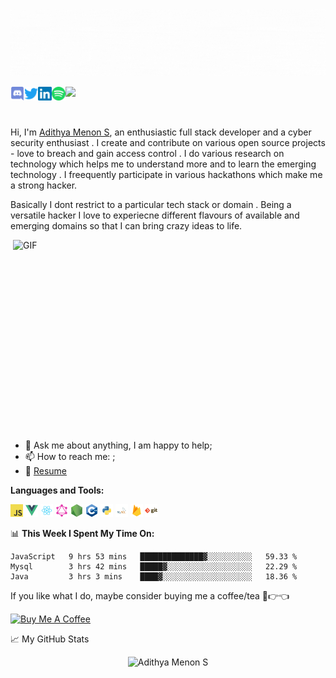 ### 
![Adithya Menon](https://github.com/Adithya-adi-Menon/Hosting/blob/main/Adithya%20Menon.gif?raw=true)

<a href="https://discord.gg/g5vtbxBn">
  <img align="left" alt="Adithya's Discord" width="22px" src="https://github.com/Adithya-adi-Menon/Hosting/blob/master/assets/discord.svg" />
</a>
<a href="https://twitter.com/">
  <img align="left" alt="Adithya Menon S | Twitter" width="22px" src="https://github.com/Adithya-adi-Menon/Hosting/blob/master/assets/twitter.svg" />
</a>
<a href="https://www.linkedin.com/in//">
  <img align="left" alt="Adithya Menon S" width="22px" src="https://github.com/Adithya-adi-Menon/Hosting/blob/master/assets/linkedin.svg" />
</a>
<a href="https://open.spotify.com/user/e90fe4zsndbm6xoe2t7t8kogf?si=WaLKpwvWTle0btle2qPb6g">
  <img align="left" alt="Adithya Spotify" width="22px" src="https://github.com/Adithya-adi-Menon/Hosting/blob/master/assets/spotify.svg" />
</a>

![](https://visitor-badge.glitch.me/badge?page_id=adithya-adi-menon.adithya-adi-menon)

<br />

Hi, I'm [Adithya Menon S](https://adithyamenon.tech/), an enthusiastic full stack developer  and a cyber security enthusiast . I create and contribute on various open source projects - love to breach and gain access control   . I do various research on technology which helps me to understand more and to learn the emerging technology . I freequently participate in various hackathons which make me a strong hacker.

Basically I dont restrict to a particular tech stack or domain . Being a versatile hacker I love to experiecne different flavours of available and emerging domains so that I can bring crazy ideas to life. 

  <img align="right" alt="GIF" src="https://github.com/abhisheknaiidu/abhisheknaiidu/blob/master/code.gif?raw=true" width="500" height="320" />
  
- 💬 Ask me about anything, I am happy to help;
- 📫 How to reach me: []();
- 📝 [Resume]()


**Languages and Tools:**  

<code><img height="20" src="https://raw.githubusercontent.com/github/explore/80688e429a7d4ef2fca1e82350fe8e3517d3494d/topics/javascript/javascript.png"></code>
<code><img height="20" src="https://raw.githubusercontent.com/github/explore/80688e429a7d4ef2fca1e82350fe8e3517d3494d/topics/vue/vue.png"></code>
<code><img height="20" src="https://raw.githubusercontent.com/github/explore/80688e429a7d4ef2fca1e82350fe8e3517d3494d/topics/react/react.png"></code>
<code><img height="20" src="https://raw.githubusercontent.com/github/explore/5c058a388828bb5fde0bcafd4bc867b5bb3f26f3/topics/graphql/graphql.png"></code>
<code><img height="20" src="https://raw.githubusercontent.com/github/explore/80688e429a7d4ef2fca1e82350fe8e3517d3494d/topics/nodejs/nodejs.png"></code>
<code><img height="20" src="https://raw.githubusercontent.com/github/explore/80688e429a7d4ef2fca1e82350fe8e3517d3494d/topics/cpp/cpp.png"></code>
<code><img height="20" src="https://raw.githubusercontent.com/github/explore/80688e429a7d4ef2fca1e82350fe8e3517d3494d/topics/python/python.png"></code>
<code><img height="20" src="https://raw.githubusercontent.com/github/explore/80688e429a7d4ef2fca1e82350fe8e3517d3494d/topics/mysql/mysql.png"></code>
<code><img height="20" src="https://raw.githubusercontent.com/github/explore/80688e429a7d4ef2fca1e82350fe8e3517d3494d/topics/firebase/firebase.png"></code>
<code><img height="20" src="https://raw.githubusercontent.com/github/explore/80688e429a7d4ef2fca1e82350fe8e3517d3494d/topics/git/git.png"></code>

📊 **This Week I Spent My Time On:**
<!--START_SECTION:waka-->
```text
JavaScript   9 hrs 53 mins   ██████████████▓░░░░░░░░░░   59.33 % 
Mysql        3 hrs 42 mins   █████▓░░░░░░░░░░░░░░░░░░░   22.29 % 
Java         3 hrs 3 mins    ████▓░░░░░░░░░░░░░░░░░░░░   18.36 % 
```
<!--END_SECTION:waka-->

If you like what I do, maybe consider buying me a coffee/tea 🥺👉👈

<a href="https://www.buymeacoffee.com/adithyamenon" target="_blank"><img src="https://cdn.buymeacoffee.com/buttons/v2/default-red.png" alt="Buy Me A Coffee" width="150" ></a>

📈 My GitHub Stats

<p align="center"> <img src="https://github-readme-stats.vercel.app/api?username=adithya-adi-menon&show_icons=true&theme=gotham" alt="Adithya Menon S" />
<!--
**Adithya-adi-Menon/adithya-adi-menon** is a ✨ _special_ ✨ repository because its `README.md` (this file) appears on your GitHub profile.

